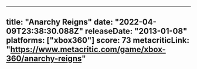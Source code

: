 
---
title: "Anarchy Reigns"
date: "2022-04-09T23:38:30.088Z"
releaseDate: "2013-01-08"
platforms: ["xbox360"]
score: 73
metacriticLink: "https://www.metacritic.com/game/xbox-360/anarchy-reigns"
---
